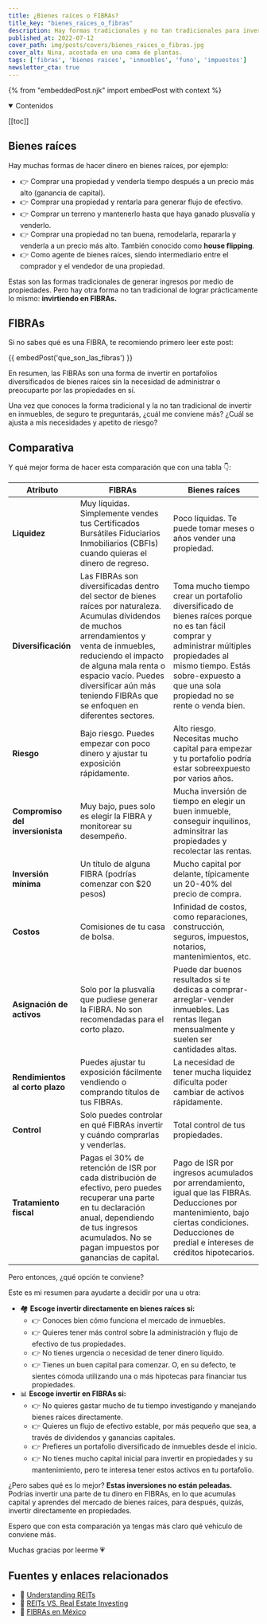 ```yaml
---
title: ¿Bienes raíces o FIBRAs?
title_key: "bienes_raices_o_fibras"
description: Hay formas tradicionales y no tan tradicionales para invertir en propiedades y bienes inmuebles, cada una con sus ventajas y desventajas. ¿Cuál te conviene más?
published_at: 2022-07-12
cover_path: img/posts/covers/bienes_raices_o_fibras.jpg
cover_alt: Nina, acostada en una cama de plantas.
tags: ['fibras', 'bienes raices', 'inmuebles', 'funo', 'impuestos']
newsletter_cta: true
---
```


{% from "embeddedPost.njk" import embedPost with context %}

<details open>
  <summary>
    Contenidos
  </summary>

[[toc]]

</details>

## Bienes raíces

Hay muchas formas de hacer dinero en bienes raíces, por ejemplo:
- 👉 Comprar una propiedad y venderla tiempo después a un precio más alto (ganancia de capital).
- 👉 Comprar una propiedad y rentarla para generar flujo de efectivo.
- 👉 Comprar un terreno y mantenerlo hasta que haya ganado plusvalía y venderlo.
- 👉 Comprar una propiedad no tan buena, remodelarla, repararla y venderla a un precio más alto. También conocido como __house flipping__.
- 👉 Como agente de bienes raíces, siendo intermediario entre el comprador y el vendedor de una propiedad.

Estas son las formas tradicionales de generar ingresos por medio de propiedades. Pero hay otra forma no tan tradicional de lograr prácticamente lo mismo: **invirtiendo en FIBRAs.**

## FIBRAs

Si no sabes qué es una FIBRA, te recomiendo primero leer este post:

{{ embedPost('que_son_las_fibras') }}

En resumen, las FIBRAs son una forma de invertir en portafolios diversificados de bienes raíces sin la necesidad de administrar o preocuparte por las propiedades en sí.

Una vez que conoces la forma tradicional y la no tan tradicional de invertir en inmuebles, de seguro te preguntarás, ¿cuál me conviene más? ¿Cuál se ajusta a mis necesidades y apetito de riesgo?

## Comparativa

Y qué mejor forma de hacer esta comparación que con una tabla 👇:

| Atributo                                         | FIBRAs                               | Bienes raíces                                 |
|------------------------------------------|------------------------------------------|--------------------------------------------|
| **Liquidez** | Muy líquidas. Simplemente vendes tus Certificados Bursátiles Fiduciarios Inmobiliarios (CBFIs) cuando quieras el dinero de regreso.              |               Poco líquidas. Te puede tomar meses o años vender una propiedad.               |
| **Diversificación**                   | Las FIBRAs son diversificadas dentro del sector de bienes raíces por naturaleza. Acumulas dividendos de muchos arrendamientos y venta de inmuebles, reduciendo el impacto de alguna mala renta o espacio vacío. Puedes diversificar aún más teniendo FIBRAs que se enfoquen en diferentes sectores. | Toma mucho tiempo crear un portafolio diversificado de bienes raíces porque no es tan fácil comprar y administrar múltiples propiedades al mismo tiempo. Estás sobre-expuesto a que una sola propiedad no se rente o venda bien. |
| **Riesgo**                      | Bajo riesgo. Puedes empezar con poco dinero y ajustar tu exposición rápidamente.                          | Alto riesgo. Necesitas mucho capital para empezar y tu portafolio podría estar sobreexpuesto por varios años. |
| **Compromiso del inversionista**       | Muy bajo, pues solo es elegir la FIBRA y monitorear su desempeño.       | Mucha inversión de tiempo en elegir un buen inmueble, conseguir inquilinos, adminsitrar las propiedades y recolectar las rentas. |
| **Inversión mínima**                 | Un título de alguna FIBRA (podrías comenzar con $20 pesos)                         | Mucho capital por delante, típicamente un 20-40% del precio de compra.              |
| **Costos**             | Comisiones de tu casa de bolsa.              | Infinidad de costos, como reparaciones, construcción, seguros, impuestos, notarios, mantenimientos, etc. |
| **Asignación de activos**                | Solo por la plusvalía que pudiese generar la FIBRA. No son recomendadas para el corto plazo. | Puede dar buenos resultados si te dedicas a comprar-arreglar-vender inmuebles. Las rentas llegan mensualmente y suelen ser cantidades altas.                          |
| **Rendimientos al corto plazo**                | Puedes ajustar tu exposición fácilmente vendiendo o comprando títulos de tus FIBRAs. | La necesidad de tener mucha liquidez dificulta poder cambiar de activos rápidamente. |
| **Control**                | Solo puedes controlar en qué FIBRAs invertir y cuándo comprarlas y venderlas. | Total control de tus propiedades. |
| **Tratamiento fiscal**                | Pagas el 30% de retención de ISR por cada distribución de efectivo, pero puedes recuperar una parte en tu declaración anual, dependiendo de tus ingresos acumulados. No se pagan impuestos por ganancias de capital. | Pago de ISR por ingresos acumulados por arrendamiento, igual que las FIBRAs. Deducciones por mantenimiento, bajo ciertas condiciones. Deducciones de predial e intereses de créditos hipotecarios. |

Pero entonces, ¿qué opción te conviene?

Este es mi resumen para ayudarte a decidir por una u otra:

- 🏘️ **Escoge invertir directamente en bienes raíces si:**
  - 👉 Conoces bien cómo funciona el mercado de inmuebles.
  - 👉 Quieres tener más control sobre la administración y flujo de efectivo de tus propiedades.
  - 👉 No tienes urgencia o necesidad de tener dinero líquido.
  - 👉 Tienes un buen capital para comenzar. O, en su defecto, te sientes cómoda utilizando una o más hipotecas para financiar tus propiedades.
- 📊 **Escoge invertir en FIBRAs si:**
  - 👉 No quieres gastar mucho de tu tiempo investigando y manejando bienes raíces directamente.
  - 👉 Quieres un flujo de efectivo estable, por más pequeño que sea, a través de dividendos y ganancias capitales.
  - 👉 Prefieres un portafolio diversificado de inmuebles desde el inicio.
  - 👉 No tienes mucho capital inicial para invertir en propiedades y su mantenimiento, pero te interesa tener estos activos en tu portafolio.

¿Pero sabes qué es lo mejor? **Estas inversiones no están peleadas.** Podrías invertir una parte de tu dinero en FIBRAs, en lo que acumulas capital y aprendes del mercado de bienes raíces, para después, quizás, invertir directamente en propiedades.

Espero que con esta comparación ya tengas más claro qué vehículo de conviene más.

Muchas gracias por leerme 💗

## Fuentes y enlaces relacionados

- 🔗 [Understanding REITs](https://www.reits.org/basics/understanding-reit/)
- 🔗 [REITs VS. Real Estate Investing](https://www.reits.org/investing/reits-vs-real-estate-investing/)
- 📄 [FIBRAs en México](https://hrratings.com/pdf/Reporte_FIBRAs_20170405.pdf)
